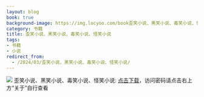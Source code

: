 ```yaml
---
layout: blog
book: true
background-image: https://img.locyoo.com/book歪笑小说、黑笑小说、毒笑小说、怪笑小说.jpg
category: 书籍
title: 歪笑小说、黑笑小说、毒笑小说、怪笑小说
tags:
- 书籍
- 小说
redirect_from:
  - /2024/03/歪笑小说、黑笑小说、毒笑小说、怪笑小说/
---
```

![](https://img.locyoo.com/book歪笑小说、黑笑小说、毒笑小说、怪笑小说.jpg)
歪笑小说、黑笑小说、毒笑小说、怪笑小说: <a name = "ref1" href="https://url18.ctfile.com/f/50983618-1063935668-8a56f4?p=3619">点击下载</a>，访问密码请点击右上方“关于”自行查看
